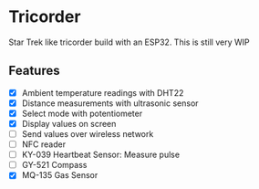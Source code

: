 # Tricorder

Star Trek like tricorder build with an ESP32.
This is still very WIP

## Features

- [x] Ambient temperature readings with DHT22
- [x] Distance measurements with ultrasonic sensor
- [x] Select mode with potentiometer
- [x] Display values on screen
- [ ] Send values over wireless network
- [ ] NFC reader
- [ ] KY-039 Heartbeat Sensor: Measure pulse
- [ ] GY-521 Compass
- [x] MQ-135 Gas Sensor

